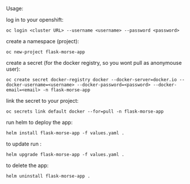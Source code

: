 Usage:

log in to your openshift:

    oc login <cluster URL> --username <username> --password <password>

create a namespace (project):

    oc new-project flask-morse-app

create a secret (for the docker registry, so you wont pull as anonymouse user):

    oc create secret docker-registry docker --docker-server=docker.io --docker-username=<username> --docker-password=<password> --docker-email=<email> -n flask-morse-app
	    
link the secret to your project:

    oc secrets link default docker --for=pull -n flask-morse-app

run helm to deploy the app:

    helm install flask-morse-app -f values.yaml .

to update run :

    helm upgrade flask-morse-app -f values.yaml .

to delete the app:

    helm uninstall flask-morse-app .
